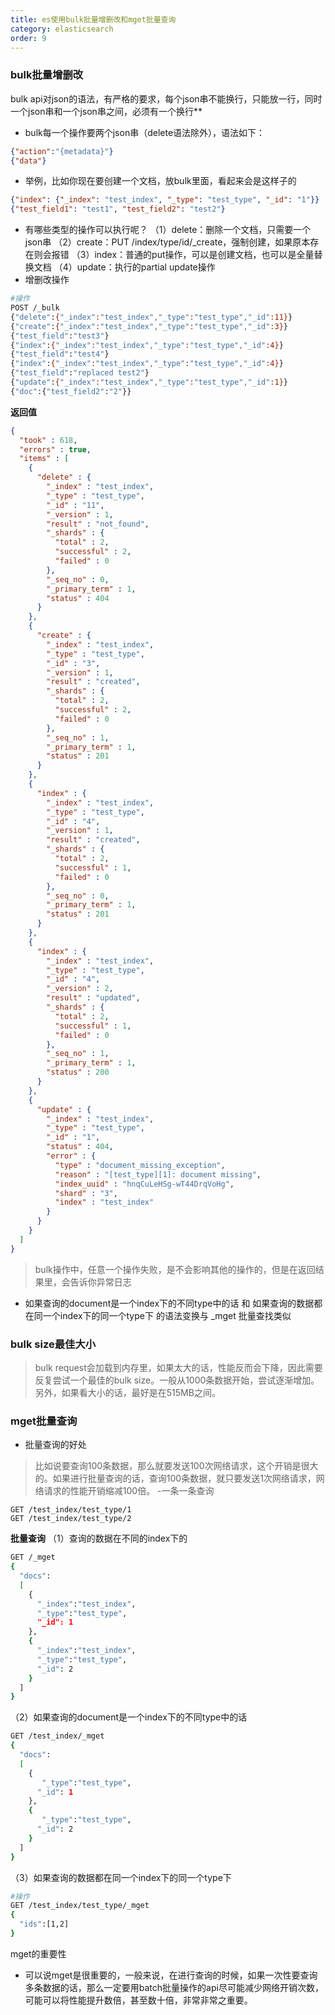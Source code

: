 ```yaml
---
title: es使用bulk批量增删改和mget批量查询
category: elasticsearch
order: 9
---
```


### bulk批量增删改

bulk api对json的语法，有严格的要求，每个json串不能换行，只能放一行，同时一个json串和一个json串之间，必须有一个换行**

- bulk每一个操作要两个json串（delete语法除外），语法如下：

```json
{"action":"{metadata}"}
{"data"}
```

- 举例，比如你现在要创建一个文档，放bulk里面，看起来会是这样子的

```json
{"index": {"_index": "test_index", "_type": "test_type", "_id": "1"}}
{"test_field1": "test1", "test_field2": "test2"}
```

- 有哪些类型的操作可以执行呢？
   （1）delete：删除一个文档，只需要一个json串
   （2）create：PUT /index/type/id/_create，强制创建，如果原本存在则会报错
   （3）index：普通的put操作，可以是创建文档，也可以是全量替换文档
   （4）update：执行的partial update操作
- 增删改操作

```bash
#操作
POST /_bulk
{"delete":{"_index":"test_index","_type":"test_type","_id":11}}
{"create":{"_index":"test_index","_type":"test_type","_id":3}}
{"test_field":"test3"}
{"index":{"_index":"test_index","_type":"test_type","_id":4}}
{"test_field":"test4"}
{"index":{"_index":"test_index","_type":"test_type","_id":4}}
{"test_field":"replaced test2"}
{"update":{"_index":"test_index","_type":"test_type","_id":1}}
{"doc":{"test_field2":"2"}}
```

**返回值**

```json
{
  "took" : 618,
  "errors" : true,
  "items" : [
    {
      "delete" : {
        "_index" : "test_index",
        "_type" : "test_type",
        "_id" : "11",
        "_version" : 1,
        "result" : "not_found",
        "_shards" : {
          "total" : 2,
          "successful" : 2,
          "failed" : 0
        },
        "_seq_no" : 0,
        "_primary_term" : 1,
        "status" : 404
      }
    },
    {
      "create" : {
        "_index" : "test_index",
        "_type" : "test_type",
        "_id" : "3",
        "_version" : 1,
        "result" : "created",
        "_shards" : {
          "total" : 2,
          "successful" : 2,
          "failed" : 0
        },
        "_seq_no" : 1,
        "_primary_term" : 1,
        "status" : 201
      }
    },
    {
      "index" : {
        "_index" : "test_index",
        "_type" : "test_type",
        "_id" : "4",
        "_version" : 1,
        "result" : "created",
        "_shards" : {
          "total" : 2,
          "successful" : 1,
          "failed" : 0
        },
        "_seq_no" : 0,
        "_primary_term" : 1,
        "status" : 201
      }
    },
    {
      "index" : {
        "_index" : "test_index",
        "_type" : "test_type",
        "_id" : "4",
        "_version" : 2,
        "result" : "updated",
        "_shards" : {
          "total" : 2,
          "successful" : 1,
          "failed" : 0
        },
        "_seq_no" : 1,
        "_primary_term" : 1,
        "status" : 200
      }
    },
    {
      "update" : {
        "_index" : "test_index",
        "_type" : "test_type",
        "_id" : "1",
        "status" : 404,
        "error" : {
          "type" : "document_missing_exception",
          "reason" : "[test_type][1]: document missing",
          "index_uuid" : "hnqCuLeHSg-wT44DrqVoHg",
          "shard" : "3",
          "index" : "test_index"
        }
      }
    }
  ]
}
```

> bulk操作中，任意一个操作失败，是不会影响其他的操作的，但是在返回结果里，会告诉你异常日志

- 如果查询的document是一个index下的不同type中的话 和 如果查询的数据都在同一个index下的同一个type下 的语法变换与 _mget 批量查找类似



### bulk size最佳大小

> bulk request会加载到内存里，如果太大的话，性能反而会下降，因此需要反复尝试一个最佳的bulk size。一般从1000条数据开始，尝试逐渐增加。另外，如果看大小的话，最好是在515MB之间。



### mget批量查询

- 批量查询的好处

> 比如说要查询100条数据，那么就要发送100次网络请求，这个开销是很大的。如果进行批量查询的话，查询100条数据，就只要发送1次网络请求，网络请求的性能开销缩减100倍。
>  -一条一条查询

```undefined
GET /test_index/test_type/1
GET /test_index/test_type/2
```

**批量查询**
 （1）查询的数据在不同的index下的

```bash
GET /_mget
{
  "docs":
  [
    {
      "_index":"test_index",
      "_type":"test_type",
      "_id": 1
    },
    {
      "_index":"test_index",
      "_type":"test_type",
      "_id": 2
    }
  ]
}
```

（2）如果查询的document是一个index下的不同type中的话

```bash
GET /test_index/_mget
{
  "docs":
  [
    {
       "_type":"test_type",
      "_id": 1
    },
    {
       "_type":"test_type",
      "_id": 2
    }
  ]
}
```

（3）如果查询的数据都在同一个index下的同一个type下

```bash
#操作
GET /test_index/test_type/_mget
{
  "ids":[1,2]
}
```

mget的重要性

- 可以说mget是很重要的，一般来说，在进行查询的时候，如果一次性要查询多条数据的话，那么一定要用batch批量操作的api尽可能减少网络开销次数，可能可以将性能提升数倍，甚至数十倍，非常非常之重要。